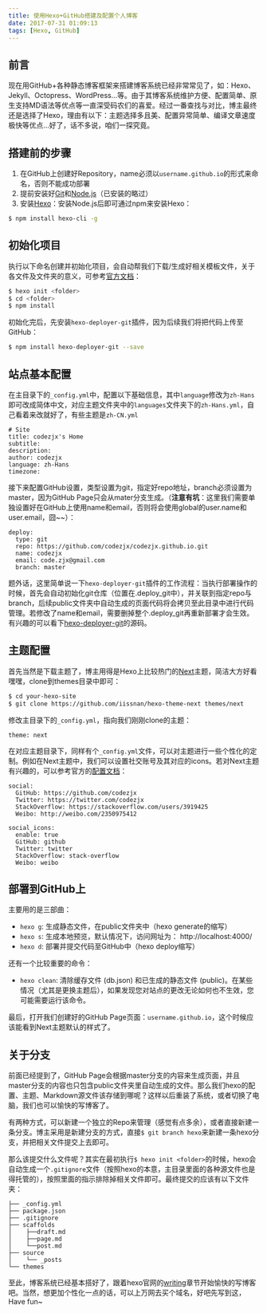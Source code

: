 ```yaml
---
title: 使用Hexo+GitHub搭建及配置个人博客
date: 2017-07-31 01:09:13
tags: [Hexo, GitHub]
---
```


## 前言
现在用GitHub+各种静态博客框架来搭建博客系统已经非常常见了，如：Hexo、Jekyll、Octopress、WordPress...等。由于其博客系统维护方便、配置简单、原生支持MD语法等优点等一直深受码农们的喜爱。经过一番查找与对比，博主最终还是选择了Hexo，理由有以下：主题选择多且美、配置异常简单、编译文章速度极快等优点...好了，话不多说，咱们一探究竟。

## 搭建前的步骤
1. 在GitHub上创建好Repository，name必须以`username.github.io`的形式来命名，否则不能成功部署
2. 提前安装好[Git](https://git-scm.com/)和[Node.js](https://nodejs.org/en/)（已安装的略过）
3. 安装[Hexo](https://hexo.io/)：安装Node.js后即可通过npm来安装Hexo：
``` bash
$ npm install hexo-cli -g
```

## 初始化项目
执行以下命名创建并初始化项目，会自动帮我们下载/生成好相关模板文件，关于各文件及文件夹的意义，可参考[官方文档](https://hexo.io/zh-cn/docs/setup.html)：
``` bash
$ hexo init <folder>
$ cd <folder>
$ npm install
```
初始化完后，先安装`hexo-deployer-git`插件，因为后续我们将把代码上传至GitHub：
``` bash
$ npm install hexo-deployer-git --save
```

## 站点基本配置
在主目录下的`_config.yml`中，配置以下基础信息，其中`language`修改为`zh-Hans`即可改成简体中文，对应主题文件夹中的`languages`文件夹下的`zh-Hans.yml`，自己看着来改就好了，有些主题是`zh-CN.yml`
```
# Site
title: codezjx's Home
subtitle: 
description: 
author: codezjx
language: zh-Hans
timezone:
```

接下来配置GitHub设置，类型设置为git，指定好repo地址，branch必须设置为master，因为GitHub Page只会从mater分支生成。（**注意有坑**：这里我们需要单独设置好在GitHub上使用name和email，否则将会使用global的user.name和user.email，囧~~）：
```
deploy:
  type: git
  repo: https://github.com/codezjx/codezjx.github.io.git
  name: codezjx
  email: code.zjx@gmail.com
  branch: master
```
题外话，这里简单说一下`hexo-deployer-git`插件的工作流程：当执行部署操作的时候，首先会自动初始化git仓库（位置在.deploy_git中），并关联到指定repo与branch，后续public文件夹中自动生成的页面代码将会拷贝至此目录中进行代码管理。若修改了name和email，需要删掉整个.deploy_git再重新部署才会生效。有兴趣的可以看下[hexo-deployer-git](https://github.com/hexojs/hexo-deployer-git)的源码。


## 主题配置
首先当然是下载主题了，博主用得是Hexo上比较热门的[Next](https://github.com/iissnan/hexo-theme-next)主题，简洁大方好看嘿嘿，clone到themes目录中即可：
``` bash
$ cd your-hexo-site
$ git clone https://github.com/iissnan/hexo-theme-next themes/next
```
修改主目录下的`_config.yml`，指向我们刚刚clone的主题：
```
theme: next
```
在对应主题目录下，同样有个`_config.yml`文件，可以对主题进行一些个性化的定制。例如在Next主题中，我们可以设置社交账号及其对应的icons。若对Next主题有兴趣的，可以参考官方的[配置文档](http://theme-next.iissnan.com/getting-started.html)：
```
social:
  GitHub: https://github.com/codezjx
  Twitter: https://twitter.com/codezjx
  StackOverflow: https://stackoverflow.com/users/3919425
  Weibo: http://weibo.com/2350975412

social_icons:
  enable: true
  GitHub: github
  Twitter: twitter
  StackOverflow: stack-overflow
  Weibo: weibo
```

## 部署到GitHub上
主要用的是三部曲：

 - `hexo g`: 生成静态文件，在public文件夹中（hexo generate的缩写）
 - `hexo s`: 生成本地预览，默认情况下，访问网址为： http://localhost:4000/
 - `hexo d`: 部署并提交代码至GitHub中（hexo deploy缩写）
 
还有一个比较重要的命令：
 
 - `hexo clean`: 清除缓存文件 (db.json) 和已生成的静态文件 (public)。在某些情况（尤其是更换主题后），如果发现您对站点的更改无论如何也不生效，您可能需要运行该命令。

最后，打开我们创建好的GitHub Page页面：`username.github.io`，这个时候应该能看到Next主题默认的样式了。

## 关于分支
前面已经提到了，GitHub Page会根据master分支的内容来生成页面，并且master分支的内容也只包含public文件夹里自动生成的文件。那么我们hexo的配置、主题、Markdown源文件该存储到哪呢？这样以后重装了系统，或者切换了电脑，我们也可以愉快的写博客了。

有两种方式，可以新建一个独立的Repo来管理（感觉有点多余），或者直接新建一条分支。博主采用是新建分支的方式，直接`$ git branch hexo`来新建一条hexo分支，并把相关文件提交上去即可。

那么该提交什么文件呢？其实在最初执行`$ hexo init <folder>`的时候，hexo会自动生成一个`.gitignore`文件（按照hexo的本意，主目录里面的各种源文件也是得托管的），按照里面的指示排除掉相关文件即可。最终提交的应该有以下文件夹：
```
├── _config.yml
├── package.json
├── .gitignore
├── scaffolds
│    ├──draft.md
│    ├──page.md
│    └──post.md
├── source
│    └── _posts
└── themes
```

至此，博客系统已经基本搭好了，跟着hexo官网的[writing](https://hexo.io/zh-cn/docs/writing.html)章节开始愉快的写博客吧。当然，想更加个性化一点的话，可以上万网去买个域名，好吧先写到这，Have fun~